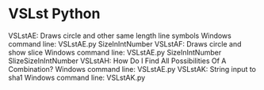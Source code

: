 # VSLst Python

VSLstAE:
Draws circle and other same length line symbols
Windows command line: VSLstAE.py SizeInIntNumber
VSLstAF:
Draws circle and show slice
Windows command line: VSLstAE.py SizeInIntNumber SlizeSizeInIntNumber
VSLstAH:
How Do I Find All Possibilities Of A Combination?
Windows command line: VSLstAE.py
VSLstAK:
String input to sha1 
Windows command line: VSLstAK.py
